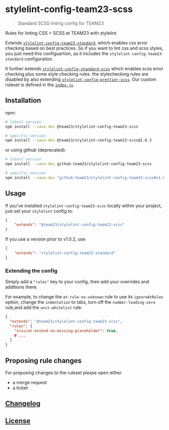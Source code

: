 # stylelint-config-team23-scss

> Standard SCSS linting config for TEAM23

Rules for linting CSS + SCSS at TEAM23 with stylelint.

Extends [`stylelint-config-team23-standard`](https://github.com/team23/stylelint-config-team23-standard), which
enables css error checking based on best practices. So if you want to lint css and scss styles, you just need this configuartion, as it includes the `stylelint-config-team23-standard` configuration.

It further extends [`stylelint-config-standard-scss`](https://github.com/stylelint-scss/stylelint-config-standard-scss) which enables scss error checking plus some style checking rules. the stylechecking rules are disabled by also extending [`stylelint-config-prettier-scss`](https://github.com/prettier/stylelint-config-prettier-scss). Our custom ruleset is defined in the
[`index.js`](./index.js).

## Installation

npm:

```bash
# latest version
npm install --save-dev @team23/stylelint-config-team23-scss

# specific version
npm install --save-dev @team23/stylelint-config-team23-scss@1.0.3
```

or using github (deprecated):

```bash
# latest version
npm install --save-dev github:team23/stylelint-config-team23-scss

# specific version
npm install --save-dev "github:team23/stylelint-config-team23-scss#v1.0.3"
```

## Usage

If you've installed `stylelint-config-team23-scss` locally within your project, just set your `stylelint` config to:

```json
{
    "extends": "@team23/stylelint-config-team23-scss"
}
```

If you use a version prior to v1.0.2, use

```json
{
    "extends": "stylelint-config-team23-standard"
}
```

### Extending the config

Simply add a `"rules"` key to your config, then add your overrides and additions there.

For example, to change the `at-rule-no-unknown` rule to use its `ignoreAtRules` option, change the `indentation` to tabs, turn off the `number-leading-zero` rule,and add the `unit-whitelist` rule:

```json
{
  "extends": "@team23/stylelint-config-team23-scss",
  "rules": {
    "scss/at-extend-no-missing-placeholder": true,
    # ...
  }
}
```

## Proposing rule changes

For proposing changes to the ruleset please open either

-   a merge request
-   a ticket

## [Changelog](CHANGELOG.md)

## [License](LICENSE)
